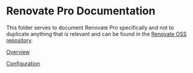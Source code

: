 # Renovate Pro Documentation

This folder serves to document Renovate Pro specifically and not to duplicate anything that is relevant and can be found in the [Renovate OSS repository](https://github.com/renovateapp/renovate).

[Overview](1-overview.md)

[Configuration](2-configuration.md)
